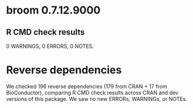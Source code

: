 # broom 0.7.12.9000

## R CMD check results

0 WARNINGS, 0 ERRORS, 0 NOTES.

# Reverse dependencies

We checked 196 reverse dependencies (179 from CRAN + 17 from BioConductor), 
comparing R CMD check results across CRAN and dev versions of this package.
We saw no new ERRORs, WARNINGs, or NOTEs.

